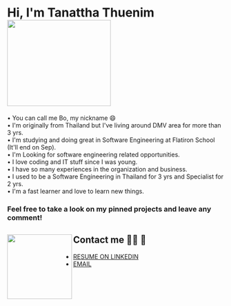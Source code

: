 
# Hi, I'm Tanattha Thuenim  <img src="https://media.giphy.com/media/WOwiryOPA0G6jhKqB0/giphy.gif" width="240" height="200" />

• You can call me Bo, my nickname 😄 </br>
• I'm originally from Thailand but I've living around DMV area for more than 3 yrs. </br>
• I'm studying and doing great in Software Engineering at Flatiron School (It'll end on Sep). </br>
• I'm Looking for software engineering related opportunities. </br>
• I love coding and IT stuff since I was young. </br>
• I have so many experiences in the organization and business.  </br>
• I used to be a Software Engineering in Thailand for 3 yrs and Specialist for 2 yrs. </br>
• I'm a fast learner and love to learn new things.</br>

### Feel free to take a look on my pinned projects and leave any comment!

## Contact me 👩🏻 📧 <img src="https://media.giphy.com/media/huDbeRCslqAWRJpRJA/giphy.gif" align="left" width="150" height="150"/>
- [RESUME ON LINKEDIN](https://www.linkedin.com/in/tanattha-thuenim-5b67b31b3/)</br>
- [EMAIL](mailto:tanattha.thuenim@gmail.com")

